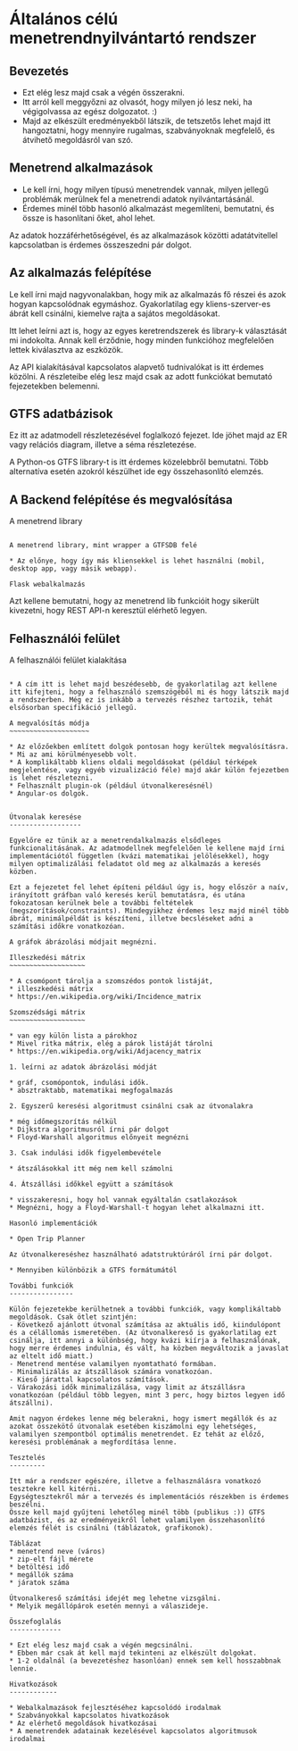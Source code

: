 Általános célú menetrendnyilvántartó rendszer
=============================================

Bevezetés
---------

* Ezt elég lesz majd csak a végén összerakni.
* Itt arról kell meggyőzni az olvasót, hogy milyen jó lesz neki, ha végigolvassa az egész dolgozatot. :)
* Majd az elkészült eredményekből látszik, de tetszetős lehet majd itt hangoztatni, hogy mennyire rugalmas, szabványoknak megfelelő, és átvihető megoldásról van szó.

Menetrend alkalmazások
----------------------

* Le kell írni, hogy milyen típusú menetrendek vannak, milyen jellegű problémák merülnek fel a menetrendi adatok nyilvántartásánál.
* Érdemes minél több hasonló alkalmazást megemlíteni, bemutatni, és össze is hasonlítani őket, ahol lehet.

Az adatok hozzáférhetőségével, és az alkalmazások közötti adatátvitellel kapcsolatban is érdemes összeszedni pár dolgot.

Az alkalmazás felépítése
------------------------

Le kell írni majd nagyvonalakban, hogy mik az alkalmazás fő részei és azok hogyan kapcsolódnak egymáshoz. Gyakorlatilag egy kliens-szerver-es ábrát kell csinálni, kiemelve rajta a sajátos megoldásokat.

Itt lehet leírni azt is, hogy az egyes keretrendszerek és library-k választását mi indokolta. Annak kell érződnie, hogy minden funkcióhoz megfelelően lettek kiválasztva az eszközök. 

Az API kialakításával kapcsolatos alapvető tudnivalókat is itt érdemes közölni. A részleteibe elég lesz majd csak az adott funkciókat bemutató fejezetekben belemenni.

GTFS adatbázisok
----------------

Ez itt az adatmodell részletezésével foglalkozó fejezet. Ide jöhet majd az ER vagy relációs diagram, illetve a séma részletezése.

A Python-os GTFS library-t is itt érdemes közelebbről bemutatni. Több alternatíva esetén azokról készülhet ide egy összehasonlító elemzés.

A Backend felépítése és megvalósítása
-------------------------------------

A menetrend library
~~~~~~~~~~~~~~~~~~~

A menetrend library, mint wrapper a GTFSDB felé

* Az előnye, hogy így más kliensekkel is lehet használni (mobil, desktop app, vagy másik webapp).

Flask webalkalmazás
~~~~~~~~~~~~~~~~~~~

Azt kellene bemutatni, hogy az menetrend lib funkcióit hogy sikerült kivezetni, hogy REST API-n keresztül elérhető legyen.

Felhasználói felület
--------------------

A felhasználói felület kialakítása
~~~~~~~~~~~~~~~~~~~~~~~~~~~~~~~~~~

* A cím itt is lehet majd beszédesebb, de gyakorlatilag azt kellene itt kifejteni, hogy a felhasználó szemszögéből mi és hogy látszik majd a rendszerben. Még ez is inkább a tervezés részhez tartozik, tehát elsősorban specifikáció jellegű.

A megvalósítás módja
~~~~~~~~~~~~~~~~~~~~

* Az előzőekben említett dolgok pontosan hogy kerültek megvalósításra.
* Mi az ami körülményesebb volt.
* A komplikáltabb kliens oldali megoldásokat (például térképek megjelentése, vagy egyéb vizualizáció féle) majd akár külön fejezetben is lehet részletezni.
* Felhasznált plugin-ok (például útvonalkeresésnél)
* Angular-os dolgok.


Útvonalak keresése
------------------

Egyelőre ez tünik az a menetrendalkalmazás elsődleges funkcionalitásának. Az adatmodellnek megfelelően le kellene majd írni implementációtól független (kvázi matematikai jelölésekkel), hogy milyen optimalizálási feladatot old meg az alkalmazás a keresés közben.

Ezt a fejezetet fel lehet építeni például úgy is, hogy először a naív, irányított gráfban való keresés kerül bemutatásra, és utána fokozatosan kerülnek bele a további feltételek (megszorítások/constraints). Mindegyikhez érdemes lesz majd minél több ábrát, minimálpéldát is készíteni, illetve becsléseket adni a számítási időkre vonatkozóan.

A gráfok ábrázolási módjait megnézni.

Illeszkedési mátrix
~~~~~~~~~~~~~~~~~~~

* A csomópont tárolja a szomszédos pontok listáját,
* illeszkedési mátrix
* https://en.wikipedia.org/wiki/Incidence_matrix

Szomszédsági mátrix
~~~~~~~~~~~~~~~~~~~

* van egy külön lista a párokhoz
* Mivel ritka mátrix, elég a párok listáját tárolni
* https://en.wikipedia.org/wiki/Adjacency_matrix

1. leírni az adatok ábrázolási módját

* gráf, csomópontok, indulási idők.
* absztraktabb, matematikai megfogalmazás

2. Egyszerű keresési algoritmust csinálni csak az útvonalakra

* még időmegszorítás nélkül
* Dijkstra algoritmusról írni pár dolgot
* Floyd-Warshall algoritmus előnyeit megnézni

3. Csak indulási idők figyelembevétele

* átszálásokkal itt még nem kell számolni

4. Átszállási időkkel együtt a számítások

* visszakeresni, hogy hol vannak egyáltalán csatlakozások
* Megnézni, hogy a Floyd-Warshall-t hogyan lehet alkalmazni itt.

Hasonló implementációk

* Open Trip Planner

Az útvonalkereséshez használható adatstruktúráról írni pár dolgot.

* Mennyiben különbözik a GTFS formátumától

További funkciók
----------------

Külön fejezetekbe kerülhetnek a további funkciók, vagy komplikáltabb megoldások. Csak ötlet szintjén:
- Következő ajánlott útvonal számítása az aktuális idő, kiindulópont és a célállomás ismeretében. (Az útvonalkereső is gyakorlatilag ezt csinálja, itt annyi a különbség, hogy kvázi kiírja a felhasználónak, hogy merre érdemes indulnia, és vált, ha közben megváltozik a javaslat az eltelt idő miatt.)
- Menetrend mentése valamilyen nyomtatható formában.
- Minimalizálás az átszállások számára vonatkozóan.
- Kieső járattal kapcsolatos számítások.
- Várakozási idők minimalizálása, vagy limit az átszállásra vonatkozóan (például több legyen, mint 3 perc, hogy biztos legyen idő átszállni).

Amit nagyon érdekes lenne még belerakni, hogy ismert megállók és az azokat összekötő útvonalak esetében kiszámolni egy lehetséges, valamilyen szempontból optimális menetrendet. Ez tehát az előző, keresési problémának a megfordítása lenne.

Tesztelés
---------

Itt már a rendszer egészére, illetve a felhasználásra vonatkozó tesztekre kell kitérni.
Egységtesztekről már a tervezés és implementációs részekben is érdemes beszélni.
Össze kell majd gyűjteni lehetőleg minél több (publikus :)) GTFS adatbázist, és az eredményeikről lehet valamilyen összehasonlító elemzés félét is csinálni (táblázatok, grafikonok).

Táblázat
* menetrend neve (város)
* zip-elt fájl mérete
* betöltési idő
* megállók száma
* járatok száma

Útvonalkereső számítási idejét meg lehetne vizsgálni.
* Melyik megállópárok esetén mennyi a válaszideje.

Összefoglalás
-------------

* Ezt elég lesz majd csak a végén megcsinálni.
* Ebben már csak át kell majd tekinteni az elkészült dolgokat.
* 1-2 oldalnál (a bevezetéshez hasonlóan) ennek sem kell hosszabbnak lennie.

Hivatkozások
------------

* Webalkalmazások fejlesztéséhez kapcsolódó irodalmak
* Szabványokkal kapcsolatos hivatkozások
* Az elérhető megoldások hivatkozásai
* A menetrendek adatainak kezelésével kapcsolatos algoritmusok irodalmai
